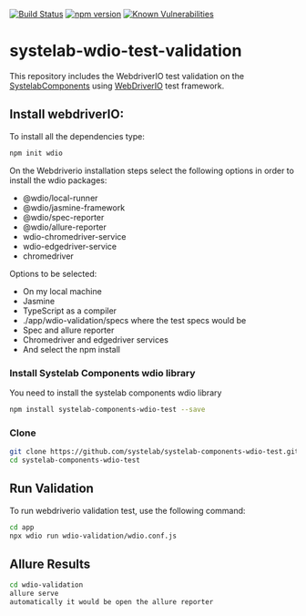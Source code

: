 [![Build Status](https://app.travis-ci.com/systelab/systelab-components-wdio-test.svg?branch=main)](https://app.travis-ci.com/systelab/systelab-components-wdio-test)
[![npm version](https://badge.fury.io/js/systelab-components-wdio-test.svg)](https://badge.fury.io/js/systelab-components-wdio-test)
[![Known Vulnerabilities](https://snyk.io/test/github/systelab/systelab-components-wdio-test/badge.svg?targetFile=package.json)](https://snyk.io/test/github/systelab/systelab-components-wdio-test?targetFile=package.json)

# systelab-wdio-test-validation
This repository includes the WebdriverIO test validation on the [SystelabComponents](https://systelab.github.io/components) using [WebDriverIO](https://https://webdriver.io/) test framework.

## Install webdriverIO:
To install all the dependencies type:
```bash
npm init wdio
```
On the Webdriverio installation steps select the following options in order to install the wdio packages:

- @wdio/local-runner
- @wdio/jasmine-framework
- @wdio/spec-reporter
- @wdio/allure-reporter
- wdio-chromedriver-service
- wdio-edgedriver-service
- chromedriver

Options to be selected:
- On my local machine
- Jasmine
- TypeScript as a compiler
- ./app/wdio-validation/specs where the test specs would be
- Spec and allure reporter
- Chromedriver and edgedriver services
- And select the npm install

### Install Systelab Components wdio library
You need to install the systelab components wdio library
```bash
npm install systelab-components-wdio-test --save
```

### Clone
```bash
git clone https://github.com/systelab/systelab-components-wdio-test.git
cd systelab-components-wdio-test
```

## Run Validation
To run webdriverio validation test, use the following command:

```bash
cd app
npx wdio run wdio-validation/wdio.conf.js
```

## Allure Results
```bash
cd wdio-validation
allure serve
automatically it would be open the allure reporter
```